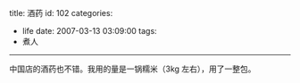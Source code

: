 title: 酒药
id: 102
categories:
  - life
date: 2007-03-13 03:09:00
tags:
  - 煮人
---

中国店的酒药也不错。我用的量是一锅糯米（3kg 左右），用了一整包。
